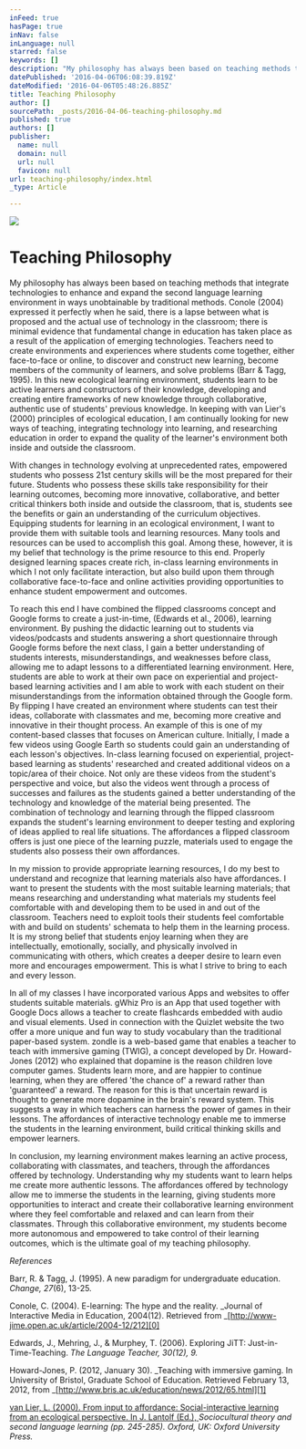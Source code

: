 ```yaml
---
inFeed: true
hasPage: true
inNav: false
inLanguage: null
starred: false
keywords: []
description: "My philosophy has always been based on teaching methods that integrate technologies to\_enhance and expand the second language learning environment in ways unobtainable by\_traditional methods. Conole (2004) expressed it perfectly when he said, there is a lapse between\_what is proposed and the actual use of technology in the classroom; there is minimal evidence\_that fundamental change in education has taken place as a result of the application of emerging technologies. Teachers need to create environments and experiences where students come\_together, either face-to-face or online, to discover and construct new learning, become members\_of the community of learners, and solve problems (Barr & Tagg, 1995). In this new ecological\_learning environment, students learn to be active learners and constructors of their knowledge,\_developing and creating entire frameworks of new knowledge through collaborative, authentic\_use of students’ previous knowledge. In keeping with van Lier’s (2000) principles of ecological\_education, I am continually looking for new ways of teaching, integrating technology into\_learning, and researching education in order to expand the quality of the learner’s environment\_both inside and outside the classroom.\_"
datePublished: '2016-04-06T06:08:39.819Z'
dateModified: '2016-04-06T05:48:26.885Z'
title: Teaching Philosophy
author: []
sourcePath: _posts/2016-04-06-teaching-philosophy.md
published: true
authors: []
publisher:
  name: null
  domain: null
  url: null
  favicon: null
url: teaching-philosophy/index.html
_type: Article

---
```

![](https://the-grid-user-content.s3-us-west-2.amazonaws.com/dbb852d5-e152-4d1a-a6f4-13b0a7bd0132.png)

# Teaching Philosophy

My philosophy has always been based on teaching methods that integrate technologies to enhance and expand the second language learning environment in ways unobtainable by traditional methods. Conole (2004) expressed it perfectly when he said, there is a lapse between what is proposed and the actual use of technology in the classroom; there is minimal evidence that fundamental change in education has taken place as a result of the application of emerging technologies. Teachers need to create environments and experiences where students come together, either face-to-face or online, to discover and construct new learning, become members of the community of learners, and solve problems (Barr & Tagg, 1995). In this new ecological learning environment, students learn to be active learners and constructors of their knowledge, developing and creating entire frameworks of new knowledge through collaborative, authentic use of students' previous knowledge. In keeping with van Lier's (2000) principles of ecological education, I am continually looking for new ways of teaching, integrating technology into learning, and researching education in order to expand the quality of the learner's environment both inside and outside the classroom. 

With changes in technology evolving at unprecedented rates, empowered students who possess 21st century skills will be the most prepared for their future. Students who possess these skills take responsibility for their learning outcomes, becoming more innovative, collaborative, and better critical thinkers both inside and outside the classroom, that is, students see the benefits or gain an understanding of the curriculum objectives. Equipping students for learning in an ecological environment, I want to provide them with suitable tools and learning resources. Many tools and resources can be used to accomplish this goal. Among these, however, it is my belief that technology is the prime resource to this end. Properly designed learning spaces create rich, in-class learning environments in which I not only facilitate interaction, but also build upon them through collaborative face-to-face and online activities providing opportunities to enhance student empowerment and outcomes.

To reach this end I have combined the flipped classrooms concept and Google forms to create a just-in-time, (Edwards et al., 2006), learning environment. By pushing the didactic learning out to students via videos/podcasts and students answering a short questionnaire through Google forms before the next class, I gain a better understanding of students interests, misunderstandings, and weaknesses before class, allowing me to adapt lessons to a differentiated learning environment. Here, students are able to work at their own pace on experiential and project-based learning activities and I am able to work with each student on their misunderstandings from the information obtained through the Google form. By flipping I have created an environment where students can test their ideas, collaborate with classmates and me, becoming more creative and innovative in their thought process. An example of this is one of my content-based classes that focuses on American culture. Initially, I made a few videos using Google Earth so students could gain an understanding of each lesson's objectives. In-class learning focused on experiential, project-based learning as students' researched and created  additional videos on a topic/area of their choice. Not only are these videos from the student's perspective and voice, but also the videos went through a process of successes and failures as the students gained a better understanding of the technology and knowledge of the material being presented. The combination of technology and learning through the flipped classroom expands the student's learning environment to deeper testing and exploring of ideas applied to real life situations. The affordances a flipped classroom offers is just one piece of the learning puzzle, materials used to engage the students also possess their own affordances.

In my mission to provide appropriate learning resources, I do my best to understand and recognize that learning materials also have affordances. I want to present the students with the most suitable learning materials; that means researching and understanding what materials my students feel comfortable with and developing them to be used in and out of the classroom. Teachers need to exploit tools their students feel comfortable with and build on students' schemata to help them in the learning process. It is my strong belief that students enjoy learning when they are intellectually, emotionally, socially, and physically involved in communicating with others, which creates a deeper desire to learn even more and encourages empowerment. This is what I strive to bring to each and every lesson.

In all of my classes I have incorporated various Apps and websites to offer students suitable materials. gWhiz Pro is an App that used together with Google Docs allows a teacher to create flashcards embedded with audio and visual elements. Used in connection with the Quizlet website the two offer a more unique and fun way to study vocabulary than the traditional paper-based system. zondle is a web-based game that enables a teacher to teach with immersive gaming (TWIG), a concept developed by Dr. Howard-Jones (2012) who explained that dopamine is the reason children love computer games. Students learn more, and are happier to continue learning, when they are offered 'the chance of' a reward rather than 'guaranteed' a reward. The reason for this is that uncertain reward is thought to generate more dopamine in the brain's reward system. This suggests a way in which teachers can harness the power of games in their lessons. The affordances of interactive technology enable me to immerse the students in the learning environment, build critical thinking skills and empower learners.

In conclusion, my learning environment makes learning an active process, collaborating with classmates, and teachers, through the affordances offered by technology. Understanding why my students want to learn helps me create more authentic lessons. The affordances offered by technology allow me to immerse the students in the learning, giving students more opportunities to interact and create their collaborative learning environment where they feel comfortable and relaxed and can learn from their classmates. Through this collaborative environment, my students become more autonomous and empowered to take control of their learning outcomes, which is the ultimate goal of my teaching philosophy.

_References_

Barr, R. & Tagg, J. (1995). A new paradigm for undergraduate education. _Change, 27_(6), 13-25\.

Conole, C. (2004). E-learning: The hype and the reality. _Journal of Interactive Media in Education, 2004(12). Retrieved from _[http://www-jime.open.ac.uk/article/2004-12/212][0]

Edwards, J., Mehring, J., & Murphey, T. (2006). Exploring JiTT: Just-in-Time-Teaching. _The Language Teacher, 30(12), 9\._

Howard-Jones, P. (2012, January 30). _Teaching with immersive gaming. In University of Bristol, Graduate School of Education. Retrieved February 13, 2012, from _[http://www.bris.ac.uk/education/news/2012/65.html][1]

[van Lier, L. (2000). From input to affordance: Social-interactive learning from an ecological perspective. In J. Lantolf (Ed.),              ][1]_Sociocultural theory and second language learning (pp. 245-285). Oxford, UK: Oxford University Press._

[0]: http://www-jime.open.ac.uk/article/2004-12/212
[1]: http://www.bris.ac.uk/education/news/2012/65.html